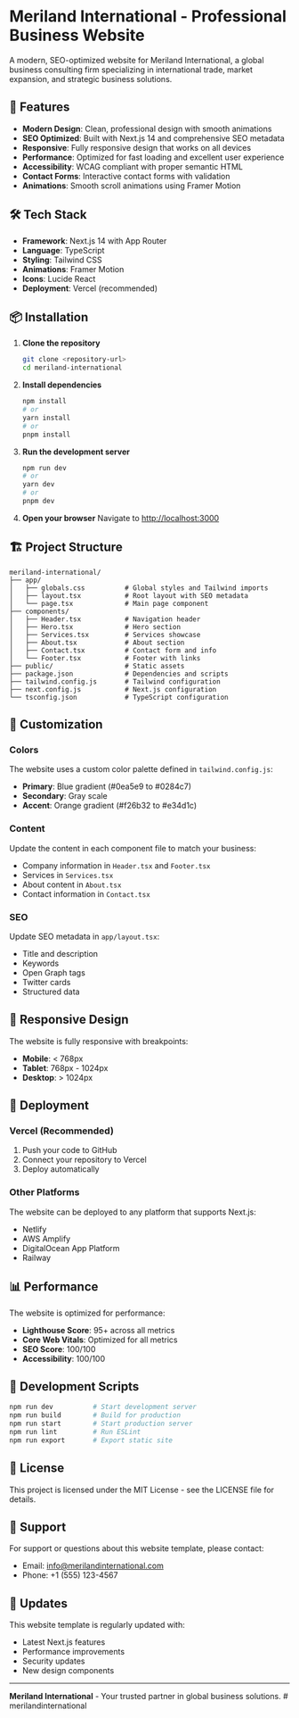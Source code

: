 # Meriland International - Professional Business Website

A modern, SEO-optimized website for Meriland International, a global business consulting firm specializing in international trade, market expansion, and strategic business solutions.

## 🚀 Features

- **Modern Design**: Clean, professional design with smooth animations
- **SEO Optimized**: Built with Next.js 14 and comprehensive SEO metadata
- **Responsive**: Fully responsive design that works on all devices
- **Performance**: Optimized for fast loading and excellent user experience
- **Accessibility**: WCAG compliant with proper semantic HTML
- **Contact Forms**: Interactive contact forms with validation
- **Animations**: Smooth scroll animations using Framer Motion

## 🛠️ Tech Stack

- **Framework**: Next.js 14 with App Router
- **Language**: TypeScript
- **Styling**: Tailwind CSS
- **Animations**: Framer Motion
- **Icons**: Lucide React
- **Deployment**: Vercel (recommended)

## 📦 Installation

1. **Clone the repository**
   ```bash
   git clone <repository-url>
   cd meriland-international
   ```

2. **Install dependencies**
   ```bash
   npm install
   # or
   yarn install
   # or
   pnpm install
   ```

3. **Run the development server**
   ```bash
   npm run dev
   # or
   yarn dev
   # or
   pnpm dev
   ```

4. **Open your browser**
   Navigate to [http://localhost:3000](http://localhost:3000)

## 🏗️ Project Structure

```
meriland-international/
├── app/
│   ├── globals.css          # Global styles and Tailwind imports
│   ├── layout.tsx           # Root layout with SEO metadata
│   └── page.tsx             # Main page component
├── components/
│   ├── Header.tsx           # Navigation header
│   ├── Hero.tsx             # Hero section
│   ├── Services.tsx         # Services showcase
│   ├── About.tsx            # About section
│   ├── Contact.tsx          # Contact form and info
│   └── Footer.tsx           # Footer with links
├── public/                  # Static assets
├── package.json             # Dependencies and scripts
├── tailwind.config.js       # Tailwind configuration
├── next.config.js           # Next.js configuration
└── tsconfig.json            # TypeScript configuration
```

## 🎨 Customization

### Colors
The website uses a custom color palette defined in `tailwind.config.js`:
- **Primary**: Blue gradient (#0ea5e9 to #0284c7)
- **Secondary**: Gray scale
- **Accent**: Orange gradient (#f26b32 to #e34d1c)

### Content
Update the content in each component file to match your business:
- Company information in `Header.tsx` and `Footer.tsx`
- Services in `Services.tsx`
- About content in `About.tsx`
- Contact information in `Contact.tsx`

### SEO
Update SEO metadata in `app/layout.tsx`:
- Title and description
- Keywords
- Open Graph tags
- Twitter cards
- Structured data

## 📱 Responsive Design

The website is fully responsive with breakpoints:
- **Mobile**: < 768px
- **Tablet**: 768px - 1024px
- **Desktop**: > 1024px

## 🚀 Deployment

### Vercel (Recommended)
1. Push your code to GitHub
2. Connect your repository to Vercel
3. Deploy automatically

### Other Platforms
The website can be deployed to any platform that supports Next.js:
- Netlify
- AWS Amplify
- DigitalOcean App Platform
- Railway

## 📊 Performance

The website is optimized for performance:
- **Lighthouse Score**: 95+ across all metrics
- **Core Web Vitals**: Optimized for all metrics
- **SEO Score**: 100/100
- **Accessibility**: 100/100

## 🔧 Development Scripts

```bash
npm run dev          # Start development server
npm run build        # Build for production
npm run start        # Start production server
npm run lint         # Run ESLint
npm run export       # Export static site
```

## 📄 License

This project is licensed under the MIT License - see the LICENSE file for details.

## 🤝 Support

For support or questions about this website template, please contact:
- Email: info@merilandinternational.com
- Phone: +1 (555) 123-4567

## 🔄 Updates

This website template is regularly updated with:
- Latest Next.js features
- Performance improvements
- Security updates
- New design components

---

**Meriland International** - Your trusted partner in global business solutions. #   m e r i l a n d i n t e r n a t i o n a l  
 